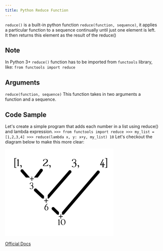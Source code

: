 ```yaml
---
title: Python Reduce Function
---
```

`reduce()` is a built-in python function `reduce(function, sequence)`, it applies a particular function to a sequence continually until just one element is left. It then returns this element as the result of the reduce()

## Note
In Python 3+ `reduce()` function has to be imported from `functools` library, like: `from functools import reduce`

## Arguments
`reduce(function, sequence)`
This function takes in two arguments a function and a sequence.


## Code Sample

Let's create a simple program that adds each number in a list using reduce() and lambda expression.
    ```
    >>> from functools import reduce
    >>> my_list = [1,2,3,4]
    >>> reduce(lambda x, y: x+y, my_list)
    10
    ```
Let's checkout the diagram below to make this more clear:

<img src="reduce.png" alt="Python reduce function"/>


<a href='https://docs.python.org/3/library/functions.html#max' target='_blank' rel='nofollow'>Official Docs</a>
